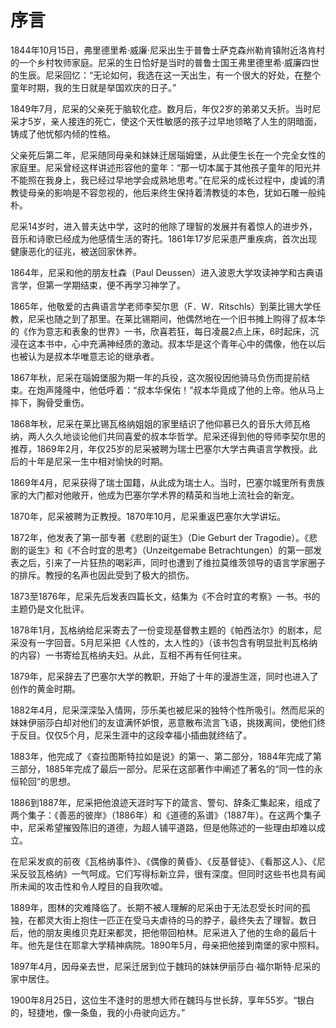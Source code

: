 <link href="../../css/style.css" rel="stylesheet" type="text/css" />

# 序言

<div class="p">

1844年10月15日，弗里德里希·威廉·尼采出生于普鲁士萨克森州勒肯镇附近洛肯村的一个乡村牧师家庭。尼采的生日恰好是当时的普鲁士国王弗里德里希·威廉四世的生辰。尼采回忆：“无论如何，我选在这一天出生，有一个很大的好处，在整个童年时期，我的生日就是举国欢庆的日子。”

1849年7月，尼采的父亲死于脑软化症。数月后，年仅2岁的弟弟又夭折。当时尼采才5岁，亲人接连的死亡，使这个天性敏感的孩子过早地领略了人生的阴暗面，铸成了他忧郁内倾的性格。

父亲死后第二年，尼采随同母亲和妹妹迁居瑙姆堡，从此便生长在一个完全女性的家庭里。尼采曾经这样讲述形容他的童年：“那一切本属于其他孩子童年的阳光并不能照在我身上，我已经过早地学会成熟地思考。”在尼采的成长过程中，虔诚的清教徒母亲的影响是不容忽视的，他后来终生保持着清教徒的本色，犹如石雕一般纯朴。

尼采14岁时，进入普夫达中学，这时的他除了理智的发展并有着惊人的进步外，音乐和诗歌已经成为他感情生活的寄托。1861年17岁尼采患严重疾病，首次出现健康恶化的征兆，被送回家休养。

1864年，尼采和他的朋友杜森（Paul Deussen）进入波恩大学攻读神学和古典语言学，但第一学期结束，便不再学习神学了。

1865年，他敬爱的古典语言学老师李契尔思（F．W．Ritschls）到莱比锡大学任教，尼采也随之到了那里。在莱比锡期间，他偶然地在一个旧书摊上购得了叔本华的《作为意志和表象的世界》一书，欣喜若狂，每日凌晨2点上床，6时起床，沉浸在这本书中，心中充满神经质的激动。叔本华是这个青年心中的偶像，他在以后也被认为是叔本华唯意志论的继承者。

1867年秋，尼采在瑙姆堡服为期一年的兵役，这次服役因他骑马负伤而提前结束。在炮声隆隆中，他低呼着：“叔本华保佑！”叔本华竟成了他的上帝。他从马上摔下，胸骨受重伤。

1868年秋，尼采在莱比锡瓦格纳姐姐的家里结识了他仰慕已久的音乐大师瓦格纳，两人久久地谈论他们共同喜爱的叔本华哲学。尼采还得到他的导师李契尔思的推荐，1869年2月，年仅25岁的尼采被聘为瑞士巴塞尔大学古典语言学教授。此后的十年是尼采一生中相对愉快的时期。

1869年4月，尼采获得了瑞士国籍，从此成为瑞士人。当时，巴塞尔城里所有贵族家的大门都对他敞开，他成为巴塞尔学术界的精英和当地上流社会的新宠。

1870年，尼采被聘为正教授。1870年10月，尼采重返巴塞尔大学讲坛。

1872年，他发表了第一部专著《悲剧的诞生》（Die Geburt der Tragodie）。《悲剧的诞生》和《不合时宜的思考》（Unzeitgemabe Betrachtungen）的第一部发表之后，引来了一片狂热的喝彩声，同时也遭到了维拉莫维茨领导的语言学家圈子的排斥。教授的名声也因此受到了极大的损伤。

1873至1876年，尼采先后发表四篇长文，结集为《不合时宜的考察》一书。书的主题仍是文化批评。

1878年1月，瓦格纳给尼采寄去了一份变现基督教主题的《帕西法尔》的剧本，尼采没有一字回音。5月尼采把《人性的，太人性的》（该书包含有明显批判瓦格纳的内容）一书寄给瓦格纳夫妇。从此，互相不再有任何往来。

1879年，尼采辞去了巴塞尔大学的教职，开始了十年的漫游生涯，同时也进入了创作的黄金时期。

1882年4月，尼采深深坠入情网，莎乐美也被尼采的独特个性所吸引。然而尼采的妹妹伊丽莎白却对他们的友谊满怀妒恨，恶意散布流言飞语，挑拨离间，使他们终于反目。仅仅5个月，尼采生涯中的这段幸福小插曲就终结了。

1883年，他完成了《查拉图斯特拉如是说》的第一、第二部分，1884年完成了第三部分，1885年完成了最后一部分。尼采在这部著作中阐述了著名的“同一性的永恒轮回”的思想。

1886到1887年，尼采把他浪迹天涯时写下的箴言、警句、辞条汇集起来，组成了两个集子：《善恶的彼岸》（1886年）和《道德的系谱》（1887年）。在这两个集子中，尼采希望摧毁陈旧的道德，为超人铺平道路，但是他陈述的一些理由却难以成立。

在尼采发疯的前夜《瓦格纳事件》、《偶像的黄昏》、《反基督徒》、《看那这人》、《尼采反驳瓦格纳》一气呵成。它们写得标新立异，很有深度。但同时这些书也具有闻所未闻的攻击性和令人瞠目的自我吹嘘。

1889年，图林的灾难降临了。长期不被人理解的尼采由于无法忍受长时间的孤独，在都灵大街上抱住一匹正在受马夫虐待的马的脖子，最终失去了理智。数日后，他的朋友奥维贝克赶来都灵，把他带回柏林。尼采进入了他的生命的最后十年。他先是住在耶拿大学精神病院。1890年5月，母亲把他接到南堡的家中照料。

1897年4月，因母亲去世，尼采迁居到位于魏玛的妹妹伊丽莎白·福尔斯特·尼采的家中居住。

1900年8月25日，这位生不逢时的思想大师在魏玛与世长辞，享年55岁。“银白的，轻捷地，像一条鱼，我的小舟驶向远方。”
